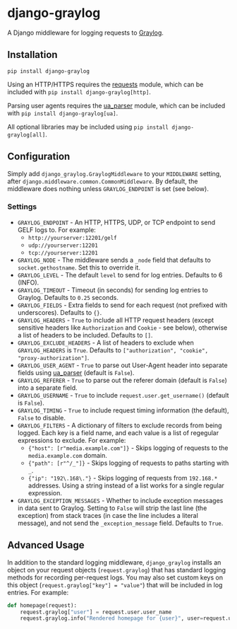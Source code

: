 # django-graylog

A Django middleware for logging requests to [Graylog](https://www.graylog.org).


## Installation

`pip install django-graylog`

Using an HTTP/HTTPS requires the [requests](https://requests.readthedocs.io/en/master/)
module, which can be included with `pip install django-graylog[http]`.

Parsing user agents requires the [ua_parser](https://github.com/ua-parser/uap-python)
module, which can be included with `pip install django-graylog[ua]`.

All optional libraries may be included using `pip install django-graylog[all]`.


## Configuration

Simply add `django_graylog.GraylogMiddleware` to your `MIDDLEWARE` setting, after
`django.middleware.common.CommonMiddleware`. By default, the middleware does nothing
unless `GRAYLOG_ENDPOINT` is set (see below).


### Settings

* `GRAYLOG_ENDPOINT` - An HTTP, HTTPS, UDP, or TCP endpoint to send GELF logs to. For
  example:
    - `http://yourserver:12201/gelf`
    - `udp://yourserver:12201`
    - `tcp://yourserver:12201`
* `GRAYLOG_NODE` - The middleware sends a `_node` field that defaults to
  `socket.gethostname`. Set this to override it.
* `GRAYLOG_LEVEL` - The default `level` to send for log entries. Defaults to 6 (INFO).
* `GRAYLOG_TIMEOUT` - Timeout (in seconds) for sending log entries to Graylog. Defaults
  to `0.25` seconds.
* `GRAYLOG_FIELDS` - Extra fields to send for each request (not prefixed with
  underscores). Defaults to `{}`.
* `GRAYLOG_HEADERS` - `True` to include all HTTP request headers (except sensitive
  headers like `Authorization` and `Cookie` - see below), otherwise a list of headers to
  be included. Defaults to `[]`.
* `GRAYLOG_EXCLUDE_HEADERS` - A list of headers to exclude when `GRAYLOG_HEADERS` is
  `True`. Defaults to `["authorization", "cookie", "proxy-authorization"]`.
* `GRAYLOG_USER_AGENT` - `True` to parse out User-Agent header into separate fields
  using [ua_parser](https://github.com/ua-parser/uap-python) (default is `False`).
* `GRAYLOG_REFERER` - `True` to parse out the referer domain (default is `False`) into a
  separate field.
* `GRAYLOG_USERNAME` - `True` to include `request.user.get_username()` (default is
  `False`).
* `GRAYLOG_TIMING` - `True` to include request timing information (the default), `False`
  to disable.
* `GRAYLOG_FILTERS` - A dictionary of filters to exclude records from being logged. Each
  key is a field name, and each value is a list of regegular expressions to exclude. For
  example:
    - `{"host": [r"media.example.com"]}` - Skips logging of requests to the
      `media.example.com` domain.
    - `{"path": [r"^/_"]}` - Skips logging of requests to paths starting with `_`.
    - `{"ip": "192\.168\."}` - Skips logging of requests from `192.168.*` addresses.
      Using a string instead of a list works for a single regular expression.
* `GRAYLOG_EXCEPTION_MESSAGES` - Whether to include exception messages in data sent to
  Graylog. Setting to `False` will strip the last line (the exception) from stack
  traces (in case the line includes a literal message), and not send the
  `_exception_message` field. Defaults to `True`.


## Advanced Usage

In addition to the standard logging middleware, `django_graylog` installs an object on
your request objects (`request.graylog`) that has standard logging methods for recording
per-request logs. You may also set custom keys on this object
(`request.graylog["key"] = "value"`) that will be included in log entries. For example:

```python
def homepage(request):
    request.graylog["user"] = request.user.user_name
    request.graylog.info("Rendered homepage for {user}", user=request.user.user_name)
```

